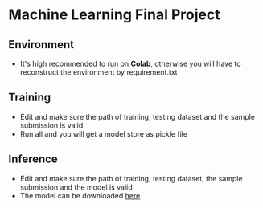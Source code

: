 # Machine Learning Final Project

## Environment 
- It's high recommended to run on **Colab**, otherwise you will have to reconstruct the environment by requirement.txt
## Training
- Edit and make sure the path of training, testing dataset and the sample submission is valid
- Run all and you will get a model store as pickle file

## Inference
- Edit and make sure the path of training, testing dataset, the sample submission and the model is valid
- The model can be downloaded [here](https://drive.google.com/file/d/179WLiylZIiExy39h2w1ynGR1QCAS19Zy/view?usp=sharing)
